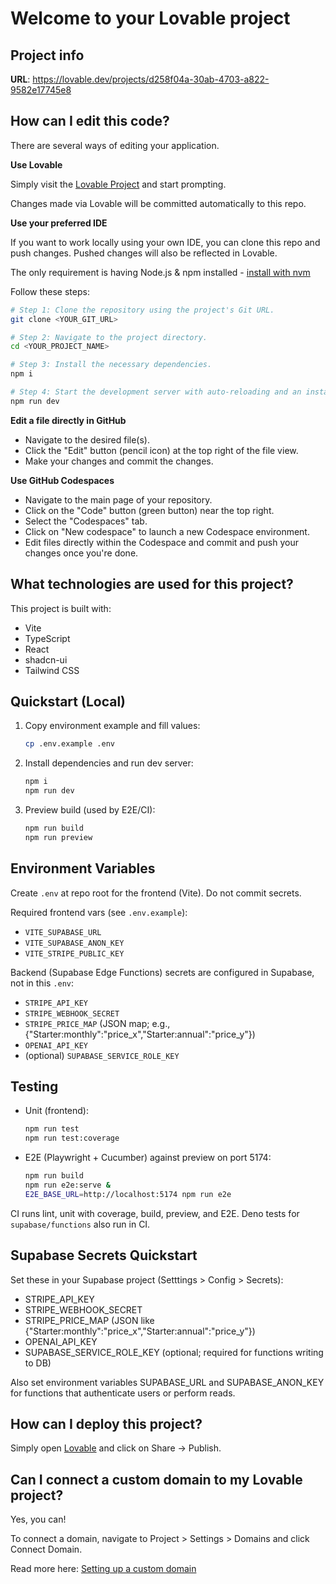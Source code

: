 # Welcome to your Lovable project

## Project info

**URL**: https://lovable.dev/projects/d258f04a-30ab-4703-a822-9582e17745e8

## How can I edit this code?

There are several ways of editing your application.

**Use Lovable**

Simply visit the [Lovable Project](https://lovable.dev/projects/d258f04a-30ab-4703-a822-9582e17745e8) and start prompting.

Changes made via Lovable will be committed automatically to this repo.

**Use your preferred IDE**

If you want to work locally using your own IDE, you can clone this repo and push changes. Pushed changes will also be reflected in Lovable.

The only requirement is having Node.js & npm installed - [install with nvm](https://github.com/nvm-sh/nvm#installing-and-updating)

Follow these steps:

```sh
# Step 1: Clone the repository using the project's Git URL.
git clone <YOUR_GIT_URL>

# Step 2: Navigate to the project directory.
cd <YOUR_PROJECT_NAME>

# Step 3: Install the necessary dependencies.
npm i

# Step 4: Start the development server with auto-reloading and an instant preview.
npm run dev
```

**Edit a file directly in GitHub**

- Navigate to the desired file(s).
- Click the "Edit" button (pencil icon) at the top right of the file view.
- Make your changes and commit the changes.

**Use GitHub Codespaces**

- Navigate to the main page of your repository.
- Click on the "Code" button (green button) near the top right.
- Select the "Codespaces" tab.
- Click on "New codespace" to launch a new Codespace environment.
- Edit files directly within the Codespace and commit and push your changes once you're done.

## What technologies are used for this project?

This project is built with:

- Vite
- TypeScript
- React
- shadcn-ui
- Tailwind CSS

## Quickstart (Local)

1. Copy environment example and fill values:

   ```sh
   cp .env.example .env
   ```

2. Install dependencies and run dev server:

   ```sh
   npm i
   npm run dev
   ```

3. Preview build (used by E2E/CI):

   ```sh
   npm run build
   npm run preview
   ```

## Environment Variables

Create `.env` at repo root for the frontend (Vite). Do not commit secrets.

Required frontend vars (see `.env.example`):

- `VITE_SUPABASE_URL`
- `VITE_SUPABASE_ANON_KEY`
- `VITE_STRIPE_PUBLIC_KEY`

Backend (Supabase Edge Functions) secrets are configured in Supabase, not in this `.env`:

- `STRIPE_API_KEY`
- `STRIPE_WEBHOOK_SECRET`
- `STRIPE_PRICE_MAP` (JSON map; e.g., {"Starter:monthly":"price_x","Starter:annual":"price_y"})
- `OPENAI_API_KEY`
- (optional) `SUPABASE_SERVICE_ROLE_KEY`

## Testing

- Unit (frontend):

  ```sh
  npm run test
  npm run test:coverage
  ```

- E2E (Playwright + Cucumber) against preview on port 5174:

  ```sh
  npm run build
  npm run e2e:serve &
  E2E_BASE_URL=http://localhost:5174 npm run e2e
  ```

CI runs lint, unit with coverage, build, preview, and E2E. Deno tests for `supabase/functions` also run in CI.
## Supabase Secrets Quickstart

Set these in your Supabase project (Setttings > Config > Secrets):
- STRIPE_API_KEY
- STRIPE_WEBHOOK_SECRET
- STRIPE_PRICE_MAP (JSON like {"Starter:monthly":"price_x","Starter:annual":"price_y"})
- OPENAI_API_KEY
- SUPABASE_SERVICE_ROLE_KEY (optional; required for functions writing to DB)

Also set environment variables SUPABASE_URL and SUPABASE_ANON_KEY for functions that authenticate users or perform reads.


## How can I deploy this project?

Simply open [Lovable](https://lovable.dev/projects/d258f04a-30ab-4703-a822-9582e17745e8) and click on Share -> Publish.

## Can I connect a custom domain to my Lovable project?

Yes, you can!

To connect a domain, navigate to Project > Settings > Domains and click Connect Domain.

Read more here: [Setting up a custom domain](https://docs.lovable.dev/tips-tricks/custom-domain#step-by-step-guide)
